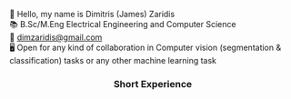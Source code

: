 :slightly_smiling_face: Hello, my name is Dimitris (James) Zaridis <br/>
:books: B.Sc/M.Eng Electrical Engineering and Computer Science <br/>
:email: dimzaridis@gmail.com <br/>
:desktop_computer: Open for any kind of collaboration in Computer vision (segmentation & classification) tasks or any other machine learning task <br/>
### <p align="center">Short Experience<p/>
